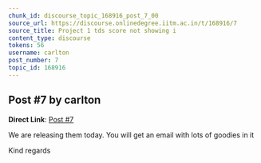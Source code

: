 ```yaml
---
chunk_id: discourse_topic_168916_post_7_00
source_url: https://discourse.onlinedegree.iitm.ac.in/t/168916/7
source_title: Project 1 tds score not showing i
content_type: discourse
tokens: 56
username: carlton
post_number: 7
topic_id: 168916
---
```


## Post #7 by carlton

**Direct Link**: [Post #7](https://discourse.onlinedegree.iitm.ac.in/t/168916/7)

We are releasing them today. You will get an email with lots of goodies in it

Kind regards
